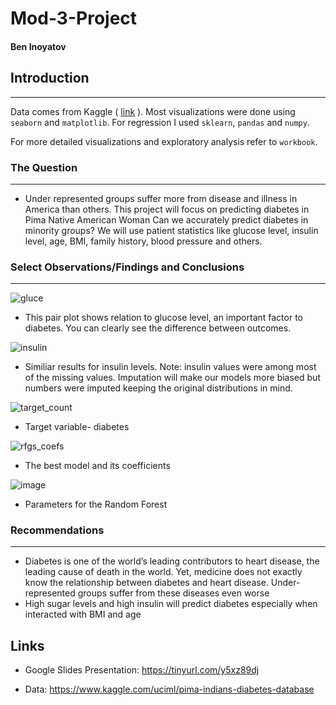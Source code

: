 # Mod-3-Project

#### Ben Inoyatov

## Introduction
---
Data comes from Kaggle ( [link](https://www.kaggle.com/uciml/pima-indians-diabetes-database) ). 
Most visualizations were done using ``` seaborn ``` and ``` matplotlib ```. For regression I used ``` sklearn ```, ``` pandas ``` and ``` numpy ```.

For more detailed visualizations and exploratory analysis refer to ``` workbook ```. 
### The Question 
---
- Under represented groups suffer more from disease and illness in America than others. This project will focus on predicting diabetes in Pima Native American Woman Can we accurately predict diabetes in minority groups? We will use patient statistics like glucose level, insulin level, age, BMI, family history, blood pressure and others. 

###  Select Observations/Findings and Conclusions
---
![gluce](https://user-images.githubusercontent.com/44031998/94872152-d938bd80-0419-11eb-90d1-8cd064189526.png)
- This pair plot shows relation to glucose level, an important factor to diabetes. You can clearly see the difference between outcomes.

![insulin](https://user-images.githubusercontent.com/44031998/94872157-db9b1780-0419-11eb-91b8-6cbf42d2fb37.png)
- Similiar results for insulin levels. Note: insulin values were among most of the missing values. Imputation will make our models more biased but numbers were imputed keeping the original distributions in mind. 

![target_count](https://user-images.githubusercontent.com/44031998/94872165-e190f880-0419-11eb-8f37-449ce44ad986.png)
- Target variable- diabetes

![rfgs_coefs](https://user-images.githubusercontent.com/44031998/94872161-e05fcb80-0419-11eb-86fb-57d33ace39a3.png)
- The best model and its coefficients

![image](https://user-images.githubusercontent.com/44031998/94873050-2ddd3800-041c-11eb-83c4-e5c66cd48b39.png)
- Parameters for the Random Forest

###  Recommendations 
---
- Diabetes is one of the world’s leading contributors to heart disease, the leading cause of death in the world. Yet, medicine does not exactly know the relationship between diabetes and heart disease. Under-represented groups suffer from these diseases even worse
- High sugar levels and high insulin will predict diabetes especially when interacted with BMI and age

## Links 
- Google Slides Presentation: https://tinyurl.com/y5xz89dj

- Data: https://www.kaggle.com/uciml/pima-indians-diabetes-database
